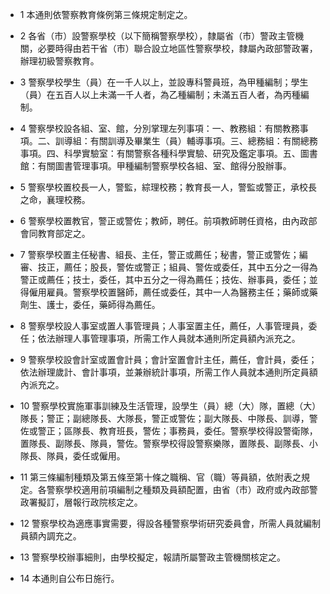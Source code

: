 * 1 本通則依警察教育條例第三條規定制定之。

* 2 各省（市）設警察學校（以下簡稱警察學校），隸屬省（市）警政主管機關，必要時得由若干省（市）聯合設立地區性警察學校，隸屬內政部警政署，辦理初級警察教育。

* 3 警察學校學生（員）在一千人以上，並設專科警員班，為甲種編制；學生（員）在五百人以上未滿一千人者，為乙種編制；未滿五百人者，為丙種編制。

* 4 警察學校設各組、室、館，分別掌理左列事項：一、教務組：有關教務事項。二、訓導組：有關訓導及畢業生（員）輔導事項。三、總務組：有關總務事項。四、科學實驗室：有關警察各種科學實驗、研究及鑑定事項。五、圖書館：有關圖書管理事項。甲種編制警察學校各組、室、館得分股辦事。

* 5 警察學校置校長一人，警監，綜理校務；教育長一人，警監或警正，承校長之命，襄理校務。

* 6 警察學校置教官，警正或警佐；教師，聘任。前項教師聘任資格，由內政部會同教育部定之。

* 7 警察學校置主任秘書、組長、主任，警正或薦任；秘書，警正或警佐；編審、技正，薦任；股長，警佐或警正；組員、警佐或委任，其中五分之一得為警正或薦任；技士，委任，其中五分之一得為薦任；技佐、辦事員，委任；並得僱用雇員。警察學校置醫師，薦任或委任，其中一人為醫務主任；藥師或藥劑生、護士，委任，藥師得為薦任。

* 8 警察學校設人事室或置人事管理員；人事室置主任，薦任，人事管理員，委任；依法辦理人事管理事項，所需工作人員就本通則所定員額內派充之。

* 9 警察學校設會計室或置會計員；會計室置會計主任，薦任，會計員，委任；依法辦理歲計、會計事項，並兼辦統計事項，所需工作人員就本通則所定員額內派充之。

* 10 警察學校實施軍事訓練及生活管理，設學生（員）總（大）隊，置總（大）隊長；警正；副總隊長、大隊長，警正或警佐；副大隊長、中隊長、訓導，警佐或警正；區隊長、教育班長，警佐；事務員，委任。警察學校得設警衛隊，置隊長、副隊長、隊員，警佐。警察學校得設警察樂隊，置隊長、副隊長、小隊長、隊員，委任或僱用。

* 11 第三條編制種類及第五條至第十條之職稱、官（職）等員額，依附表之規定。各警察學校適用前項編制之種類及員額配置，由省（市）政府或內政部警政署擬訂，層報行政院核定之。

* 12 警察學校為適應事實需要，得設各種警察學術研究委員會，所需人員就編制員額內調充之。

* 13 警察學校辦事細則，由學校擬定，報請所屬警政主管機關核定之。

* 14 本通則自公布日施行。

